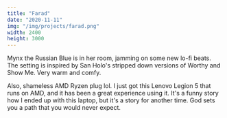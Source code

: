 ```yaml
---
title: "Farad"
date: "2020-11-11"
img: "/img/projects/farad.png"
width: 2400
height: 3000
---
```


Mynx the Russian Blue is in her room, jamming on some new lo-fi beats. The setting is inspired by San Holo's stripped down versions of Worthy and Show Me. Very warm and comfy.

Also, shameless AMD Ryzen plug lol. I just got this Lenovo Legion 5 that runs on AMD, and it has been a great experience using it. It's a funny story how I ended up with this laptop, but it's a story for another time. God sets you a path that you would never expect.
